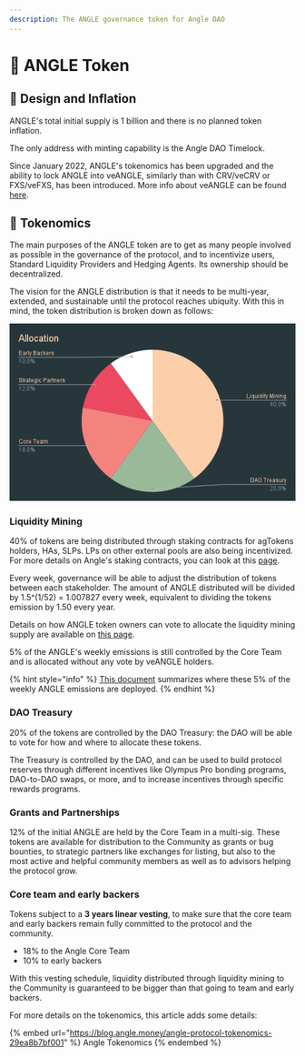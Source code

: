 ```yaml
---
description: The ANGLE governance token for Angle DAO
---
```


# 🚀 ANGLE Token

## 🎨 Design and Inflation

ANGLE's total initial supply is 1 billion and there is no planned token inflation.

The only address with minting capability is the Angle DAO Timelock.

Since January 2022, ANGLE's tokenomics has been upgraded and the ability to lock ANGLE into veANGLE, similarly than with CRV/veCRV or FXS/veFXS, has been introduced. More info about veANGLE can be found [here](veANGLE/).

## 🧬 Tokenomics

The main purposes of the ANGLE token are to get as many people involved as possible in the governance of the protocol, and to incentivize users, Standard Liquidity Providers and Hedging Agents. Its ownership should be decentralized.

The vision for the ANGLE distribution is that it needs to be multi-year, extended, and sustainable until the protocol reaches ubiquity. With this in mind, the token distribution is broken down as follows:

![ANGLE Distribution](../.gitbook/assets/allocation.png)

### Liquidity Mining

40% of tokens are being distributed through staking contracts for agTokens holders, HAs, SLPs. LPs on other external pools are also being incentivized. For more details on Angle's staking contracts, you can look at this [page](../concepts/other-aspects/staking.md).

Every week, governance will be able to adjust the distribution of tokens between each stakeholder. The amount of ANGLE distributed will be divided by 1.5^(1/52) = 1.007827 every week, equivalent to dividing the tokens emission by 1.50 every year.

Details on how ANGLE token owners can vote to allocate the liquidity mining supply are available on [this page](veANGLE/gauges.md).

5% of the ANGLE's weekly emissions is still controlled by the Core Team and is allocated without any vote by veANGLE holders.

{% hint style="info" %}
[This document](https://docs.google.com/spreadsheets/d/1fxTBGEnOnzvpdBaeiDzy1j-g5-s75IhGPU8aOdu786g/edit?usp=sharing) summarizes where these 5% of the weekly ANGLE emissions are deployed.
{% endhint %}

### DAO Treasury

20% of the tokens are controlled by the DAO Treasury: the DAO will be able to vote for how and where to allocate these tokens.

The Treasury is controlled by the DAO, and can be used to build protocol reserves through different incentives like Olympus Pro bonding programs, DAO-to-DAO swaps, or more, and to increase incentives through specific rewards programs.

### Grants and Partnerships

12% of the initial ANGLE are held by the Core Team in a multi-sig. These tokens are available for distribution to the Community as grants or bug bounties, to strategic partners like exchanges for listing, but also to the most active and helpful community members as well as to advisors helping the protocol grow.

### Core team and early backers

Tokens subject to a **3 years linear vesting**, to make sure that the core team and early backers remain fully committed to the protocol and the community.

* 18% to the Angle Core Team
* 10% to early backers

With this vesting schedule, liquidity distributed through liquidity mining to the Community is guaranteed to be bigger than that going to team and early backers.

For more details on the tokenomics, this article adds some details:

{% embed url="https://blog.angle.money/angle-protocol-tokenomics-29ea8b7bf001" %}
Angle Tokenomics
{% endembed %}
